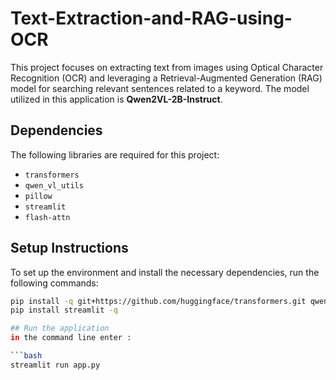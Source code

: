 # Text-Extraction-and-RAG-using-OCR

This project focuses on extracting text from images using Optical Character Recognition (OCR) and leveraging a Retrieval-Augmented Generation (RAG) model for searching relevant sentences related to a keyword. The model utilized in this application is **Qwen2VL-2B-Instruct**.

## Dependencies

The following libraries are required for this project:

- `transformers`
- `qwen_vl_utils`
- `pillow`
- `streamlit`
- `flash-attn`

## Setup Instructions

To set up the environment and install the necessary dependencies, run the following commands:

```bash
pip install -q git+https://github.com/huggingface/transformers.git qwen-vl-utils flash-attn
pip install streamlit -q

## Run the application
in the command line enter : 

```bash
streamlit run app.py
